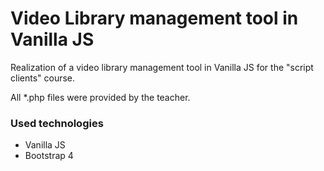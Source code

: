 # Video Library management tool in Vanilla JS

Realization of a video library management tool in Vanilla JS for the "script clients" course.

All *.php files were provided by the teacher.

### Used technologies

* Vanilla JS
* Bootstrap 4
